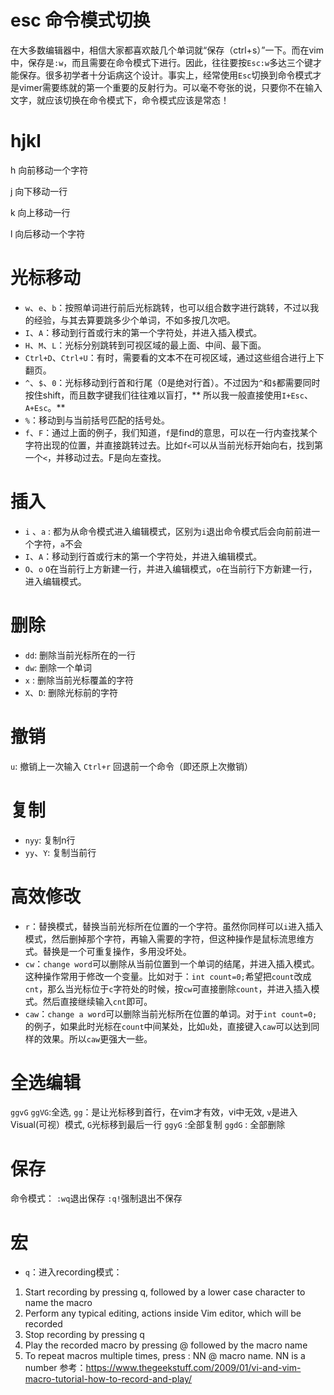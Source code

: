 # esc 命令模式切换

在大多数编辑器中，相信大家都喜欢敲几个单词就“保存（ctrl+s）”一下。而在vim中，保存是`:w`，而且需要在命令模式下进行。因此，往往要按`Esc:w`多达三个键才能保存。很多初学者十分诟病这个设计。事实上，经常使用`Esc`切换到命令模式才是vimer需要练就的第一个重要的反射行为。可以毫不夸张的说，只要你不在输入文字，就应该切换在命令模式下，命令模式应该是常态！

# hjkl

h 向前移动一个字符

j 向下移动一行

k 向上移动一行

l 向后移动一个字符

# 光标移动

- `w`、`e`、`b`：按照单词进行前后光标跳转，也可以组合数字进行跳转，不过以我的经验，与其去算要跳多少个单词，不如多按几次吧。
- `I`、`A`：移动到行首或行末的第一个字符处，并进入插入模式。
- `H`、`M`、`L`：光标分别跳转到可视区域的最上面、中间、最下面。
- `Ctrl+D`、`Ctrl+U`：有时，需要看的文本不在可视区域，通过这些组合进行上下翻页。
- `^`、`$`、`0`：光标移动到行首和行尾（0是绝对行首）。不过因为`^`和`$`都需要同时按住shift，而且数字键我们往往难以盲打，** 所以我一般直接使用`I+Esc`、`A+Esc`。**
- `%`：移动到与当前括号匹配的括号处。
- `f`、`F`：通过上面的例子，我们知道，`f`是find的意思，可以在一行内查找某个字符出现的位置，并直接跳转过去。比如`f<`可以从当前光标开始向右，找到第一个`<`，并移动过去。F是向左查找。

# 插入

* `i` 、`a` : 都为从命令模式进入编辑模式，区别为`i`退出命令模式后会向前前进一个字符，`a`不会
* `I`、`A`：移动到行首或行末的第一个字符处，并进入编辑模式。
* `O`、`o` `O`在当前行上方新建一行，并进入编辑模式，`o`在当前行下方新建一行，进入编辑模式。

# 删除

* `dd`: 删除当前光标所在的一行
* `dw`: 删除一个单词
* `x` :  删除当前光标覆盖的字符
* `X`、`D`: 删除光标前的字符

# 撤销
`u`: 撤销上一次输入
`Ctrl+r` 回退前一个命令（即还原上次撤销）

# 复制

* `nyy`: 复制n行
* `yy`、`Y`: 复制当前行

# 高效修改

- `r`：替换模式，替换当前光标所在位置的一个字符。虽然你同样可以`i`进入插入模式，然后删掉那个字符，再输入需要的字符，但这种操作是鼠标流思维方式。替换是一个可重复操作，多用没坏处。
- `cw`：`change word`可以删除从当前位置到一个单词的结尾，并进入插入模式。这种操作常用于修改一个变量。比如对于：`int count=0;`希望把`count`改成`cnt`，那么当光标位于`c`字符处的时候，按`cw`可直接删除`count`，并进入插入模式。然后直接继续输入`cnt`即可。
- `caw`：`change a word`可以删除当前光标所在位置的单词。对于`int count=0;`的例子，如果此时光标在`count`中间某处，比如`u`处，直接键入`caw`可以达到同样的效果。所以`caw`更强大一些。

# 全选编辑
`ggvG` `ggVG`:全选, `gg`：是让光标移到首行，在vim才有效，vi中无效, `v`是进入Visual(可视）模式, `G`光标移到最后一行
 `ggyG` :全部复制
 `ggdG` : 全部删除
 
 # 保存
 命令模式：
 `:wq`退出保存
 `:q!`强制退出不保存

# 宏
- `q`：进入recording模式：
1.  Start recording by pressing q, followed by a lower case character to name the macro
2.  Perform any typical editing, actions inside Vim editor, which will be recorded
3.  Stop recording by pressing q
4.  Play the recorded macro by pressing @ followed by the macro name
5.  To repeat macros multiple times, press : NN @ macro name. NN is a number
参考：https://www.thegeekstuff.com/2009/01/vi-and-vim-macro-tutorial-how-to-record-and-play/
